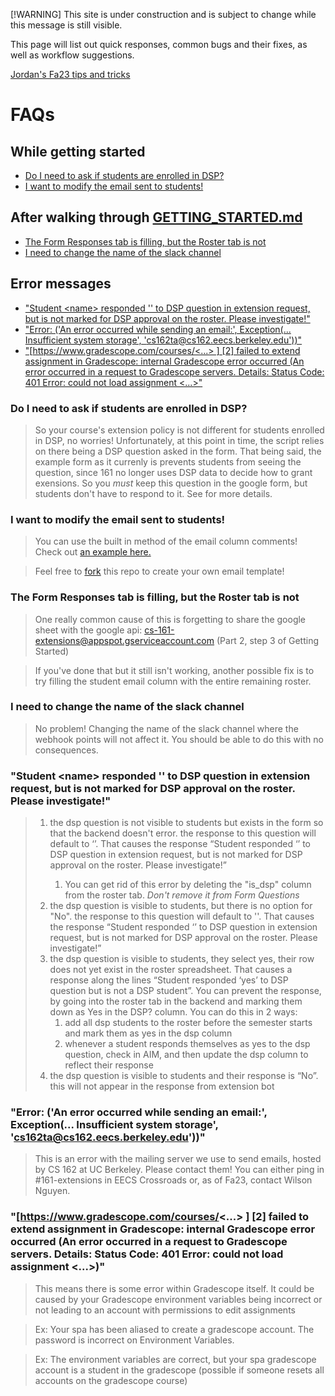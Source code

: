 [!WARNING]
This site is under construction and is subject to change while this message is still visible. 

This page will list out quick responses, common bugs and their fixes, as well as workflow suggestions. 

[Jordan's Fa23 tips and tricks](https://docs.google.com/document/d/1_BOKVyhKW8_-tmgtV5qpVAi33aKYKpKd1WmnPCzsYOg/edit?usp=sharing)

# FAQs
## While getting started
* [Do I need to ask if students are enrolled in DSP?](#do-i-need-to-ask-if-students-are-enrolled-in-dsp)
* [I want to modify the email sent to students!](#modify-email)
## After walking through [GETTING_STARTED.md](https://github.com/cs161-staff/extensions/blob/master/GETTING_STARTED.md)
* [The Form Responses tab is filling, but the Roster tab is not](#the-form-responses-tab-is-filling-but-the-roster-tab-is-not)
* [I need to change the name of the slack channel](#i-need-to-change-the-name-of-the-slack-channel)
## Error messages
* ["Student \<name\> responded '' to DSP question in extension request, but is not marked for DSP approval on the roster. Please investigate!"](#snr)
* ["Error: ('An error occurred while sending an email:', Exception(... Insufficient system storage', 'cs162ta@cs162.eecs.berkeley.edu'))"](#cs162)
* ["\[https://www.gradescope.com/courses/<...> \] \[2\] failed to extend assignment in Gradescope: internal Gradescope error occurred (An error occurred in a request to Gradescope servers. Details: Status Code: 401 Error: could not load assignment <...>"](#gradescopeerr)

### Do I need to ask if students are enrolled in DSP?
>So your course's extension policy is not different for students enrolled in DSP, no worries! Unfortunately, at this point in time, the script relies on there being a DSP question asked in the form. That being said, the example form as it currenly is prevents students from seeing the question, since 161 no longer uses DSP data to decide how to grant exensions. So you *must* keep this question in the google form, but students don't have to respond to it. See []() for more details. 

<div id="modify-email"></div>

### I want to modify the email sent to students!
>You can use the built in method of the email column comments! Check out [an example here.](https://docs.google.com/spreadsheets/d/17-NKHpKrdW-1t1SoxMXHBvfF-Dery6lfefhPUW62WQM/edit?usp=sharing)

>Feel free to [fork](https://docs.github.com/en/get-started/quickstart/fork-a-repo) this repo to create your own email template!

### The Form Responses tab is filling, but the Roster tab is not
>One really common cause of this is forgetting to share the google sheet with the google api: cs-161-extensions@appspot.gserviceaccount.com (Part 2, step 3 of Getting Started)

>If you've done that but it still isn't working, another possible fix is to try filling the student email column with the entire remaining roster.

### I need to change the name of the slack channel
>No problem! Changing the name of the slack channel where the webhook points will not affect it. You should be able to do this with no consequences.

<div id="snr"></div>

### "Student \<name\> responded '' to DSP question in extension request, but is not marked for DSP approval on the roster. Please investigate!" 

>1. the dsp question is not visible to students but exists in the form so that the backend doesn't error. the response to this question will default to ‘’. That causes the response “Student <email> responded ‘’ to DSP question in extension request, but is not marked for DSP approval on the roster. Please investigate!”
>    1. You can get rid of this error by deleting the "is_dsp" column from the roster tab. *Don't remove it from Form Questions*
>1. the dsp question is visible to students, but there is no option for "No". the response to this question will default to ''. That causes the response “Student <email> responded ‘’ to DSP question in extension request, but is not marked for DSP approval on the roster. Please investigate!”
>1. the dsp question is visible to students, they select yes, their row does not yet exist in the roster spreadsheet. That causes a response along the lines “Student responded ‘yes’ to DSP question but is not a DSP student”. You can prevent the response, by going into the roster tab in the backend and marking them down as Yes in the DSP? column. You can do this in 2 ways:
>    1. add all dsp students to the roster before the semester starts and mark them as yes in the dsp column
>    1. whenever a student responds themselves as yes to the dsp question, check in AIM, and then update the dsp column to reflect their response
>1. the dsp question is visible to students and their response is “No”. this will not appear in the response from extension bot

<div id="cs162"></div>

### "Error: ('An error occurred while sending an email:', Exception(... Insufficient system storage', 'cs162ta@cs162.eecs.berkeley.edu'))"
>This is an error with the mailing server we use to send emails, hosted by CS 162 at UC Berkeley. Please contact them! You can either ping in #161-extensions in EECS Crossroads or, as of Fa23, contact Wilson Nguyen.

<div id="gradescopeerr"></div>

### "[https://www.gradescope.com/courses/<...> \] \[2\] failed to extend assignment in Gradescope: internal Gradescope error occurred (An error occurred in a request to Gradescope servers. Details: Status Code: 401 Error: could not load assignment <...>)"
>This means there is some error within Gradescope itself. It could be caused by your Gradescope environment variables being incorrect or not leading to an account with permissions to edit assignments

>Ex: Your spa has been aliased to create a gradescope account. The password is incorrect on Environment Variables.

>Ex: The environment variables are correct, but your spa gradescope account is a student in the gradescope (possible if someone resets all accounts on the gradescope course)